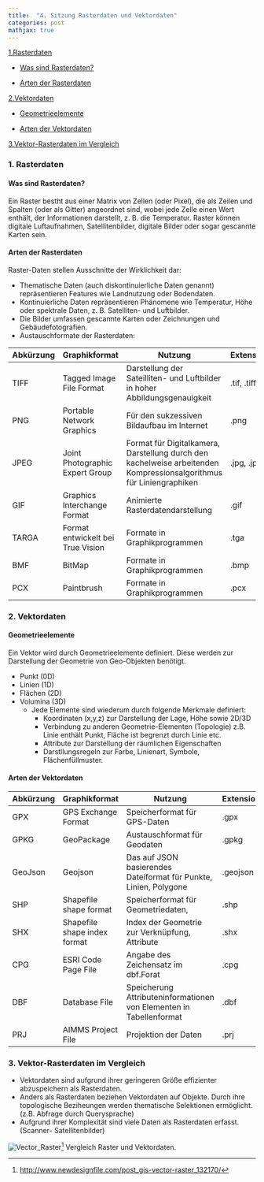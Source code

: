 ```yaml
---
title:  "4. Sitzung Rasterdaten und Vektordaten"
categories: post
mathjax: true
---
```


[1.Rasterdaten](#1-rasterdaten)
   
  - [Was sind Rasterdaten?](#Was-sind-Rasterdaten?)
  
  - [Arten der Rasterdaten](#arten-der-rasterdaten)



[2.Vektordaten](#2-vektordaten)

  - [Geometrieelemente](#geometrieelemente)
  
  - [Arten der Vektordaten](#arten-der-vektordaten)
  
[3.Vektor-Rasterdaten im Vergleich](#3-vektor-rasterdaten-im-vergleich)
  

### 1. Rasterdaten 

#### Was sind Rasterdaten?
     
Ein Raster bestht aus einer Matrix von Zellen (oder Pixel), die als Zeilen und Spalten (oder als Gitter) angeordnet sind, 
wobei jede Zelle einen Wert enthält, der Informationen darstellt, z. B. die Temperatur. 
Raster können digitale Luftaufnahmen, Satellitenbilder, digitale Bilder oder sogar gescannte Karten sein.

#### Arten der Rasterdaten

Raster-Daten stellen Ausschnitte der Wirklichkeit dar:

* Thematische Daten (auch diskontinuierliche Daten genannt) repräsentieren Features wie Landnutzung oder Bodendaten.
* Kontinuierliche Daten repräsentieren Phänomene wie Temperatur, Höhe oder spektrale Daten, z. B. Satelliten- und Luftbilder.
* Die Bilder umfassen gescannte Karten oder Zeichnungen und Gebäudefotografien.
* Austauschformate der Rasterdaten: 

|Abkürzung|Graphikformat|Nutzung|Extension|
|------|---|---|---|
|TIFF|Tagged Image File Format |Darstellung der Sateilliten- und Luftbilder in hoher Abbildungsgenauigkeit|.tif, .tiff|
|PNG|Portable Network Graphics |Für den sukzessiven Bildaufbau im Internet|.png|
|JPEG|Joint Photographic Expert Group|Format für Digitalkamera, Darstellung durch den kachelweise arbeitenden Kompressionsalgorithmus für Liniengraphiken|.jpg, .jpeg|
|GIF|Graphics Interchange Format | Animierte Rasterdatendarstellung|.gif|
|TARGA|Format entwickelt bei True Vision|Formate in Graphikprogrammen|.tga|
|BMF|BitMap|Formate in Graphikprogrammen|.bmp|
|PCX|Paintbrush|Formate in Graphikprogrammen|.pcx|

### 2. Vektordaten

#### Geometrieelemente
Ein Vektor wird durch Geometrieelemente definiert. 
Diese werden zur Darstellung der Geometrie von Geo-Objekten benötigt.

   * Punkt    (0D) 
   * Linien   (1D) 
   * Flächen  (2D)
   * Volumina (3D)
      * Jede Elemente sind wiederum durch folgende Merkmale definiert: 
         - Koordinaten (x,y,z) zur Darstellung der Lage, Höhe sowie 2D/3D
         - Verbindung zu anderen Geometrie-Elementen (Topologie)
              z.B. Linie enthält Punkt, Fläche ist begrenzt durch Linie etc. 
         - Attribute zur Darstellung der räumlichen Eigenschaften
         - Darstllungsregeln zur Farbe, Linienart, Symbole, Flächenfüllmuster. 
                     
#### Arten der Vektordaten

|Abkürzung|Graphikformat|Nutzung|Extension|
|------|---|---|---|
|GPX|GPS Exchange Format|Speicherformat für GPS-Daten|.gpx|
|GPKG|GeoPackage|Austauschformat für Geodaten|.gpkg|
|GeoJson|Geojson|Das auf JSON basierendes Dateiformat für Punkte, Linien, Polygone|.geojson|
|SHP|Shapefile shape format|Speicherformat für Geometriedaten, |.shp|
|SHX|Shapefile shape index format|Index der Geometrie zur Verknüpfung, Attribute|.shx|
|CPG|ESRI Code Page File|Angabe des Zeichensatz im dbf.Forat |.cpg|
|DBF|Database File|Speicherung Attributeninformationen von Elementen in Tabellenformat|.dbf|
|PRJ|AIMMS Project File|Projektion der Daten|.prj|

### 3. Vektor-Rasterdaten im Vergleich

* Vektordaten sind aufgrund ihrer geringeren Größe effizienter abzuspeichern als Rasterdaten. 
* Anders als Rasterdaten beziehen Vektordaten auf Objekte. Durch ihre topologische Beziheungen werden thematische Selektionen ermöglicht. (z.B. Abfrage durch Querysprache)  
* Aufgrund ihrer Komplexität sind viele Daten als Rasterdaten erfasst.(Scanner- Satellitenbilder)

![Vector_Raster](https://github.com/Monsieur-Park/monsieur-park.github.io/blob/master/_Images/Vector_Raster.jpg?raw=true)[^1]
Vergleich Raster und Vektordaten. 

[^1]: http://www.newdesignfile.com/post_gis-vector-raster_132170/

